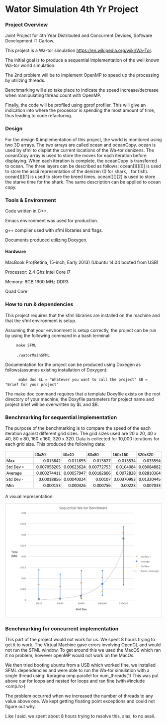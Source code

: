 # Wator Simulation 4th Yr Project

### Project Overview
Joint Project for 4th Year Distributed and Concurrent Devices, Software Development IT Carlow. 

This project is a Wa-tor simulation https://en.wikipedia.org/wiki/Wa-Tor. 

The initial goal is to produce a sequential implementation of the well known Wa-tor world
simulation.

The 2nd problem will be to implement OpenMP to speed up the processing by utilizing threads.

Benchmarking will also take place to indicate the speed increase/decrease when manipulating thread count with OpenMP.

Finally, the code will be profiled using gprof profiler. 
This will give an indication into where the processor is spending the 
most amount of time, thus leading to code refactoring.

### Design

For the design & implementation of this project, the world is monitored using two 3D arrays. The two arrays are called ocean and oceanCopy. ocean is used by sfml to displat the current locations of the Wa-tor denizens. The oceanCopy array is used to store the moves for each iteration before displaying. When each iteration is complete, the oceanCopy is transferred to ocean.
The three layers can be described as follows:
          ocean[][][0] is used to store the ascii representation of the denizen (0 for shark, . for fish).
          ocean[][][1] is used to store the breed times.
          ocean[][][2] is used to store the starve time for the shark.
The same description can be applied to ocean copy.

### Tools & Environment

Code written in C++.

Emacs environment was used for production.

g++ compiler used with sfml libraries and flags.

Documents produced utilizing Doxygen.

#### Hardware

MacBook Pro(Retina, 15-inch, Early 2013) (Ubuntu 14.04 booted from USB)

Processor: 2.4 Ghz Intel Core i7

Memory: 8GB 1600 MHz DDR3

Quad Core

### How to run & dependencies

This project requires that the sfml libraries are installed on the machine and that the sfml environment is setup.

Assuming that your environment is setup correctly, the project can be run by using the following command in a bash terminal:
         
         make SFML
         
         ./watorMainSFML

Documentation for the project can be produced using Doxegen as follows(assumes existing installation of Doxygen):
          
          make doc $L = "Whatever you want to call the project" $B = "Brief for your project"
          
The make doc command requires that a template Doxyfile exists on the root directory of your machine, the Doxyfile parameters for project name and project brief will be overwritten by $L and $B.

### Benchmarking for sequential implementation

The purpose of the benchmarking is to compare the speed of the each iteration against different grid sizes. The grid sizes used are 20 x 20, 40 x 40, 80 x 80, 160 x 160, 320 x 320. Data is collected for 10,000 iterations for each grid size. This produced the following data:

![alt text](https://raw.githubusercontent.com/GerKarl/WatorProject/master/RawData.png)

A visual representation:

![alt text](https://raw.githubusercontent.com/GerKarl/WatorProject/master/SeqGraph2.png)

### Benchmarking for concurrent implementation

This part of the project would not work for us. We spent 8 hours trying to get it to work. The Virtual Machine gave errors involving OpenGL and would not run the SFML window.
To get around this we used the MacOS which ran it no problem, however openMP would not work on the MacOs.

We then tried booting ubuntu from a USB which worked fine, we installed SFML dependencies and were able to run the Wa-tor simulation with a single thread using:
                    #pragma omp parallel for num_threads(1)
This was put above our for loops and nested for loops and ran fine (with #include <omp.h>)

The problem occurred when we increased the number of threads to any value above one. We kept getting floating point exceptions and could not figure out why. 

Like I said, we spent about 8 hours trying to resolve this, alas, to no avail.

